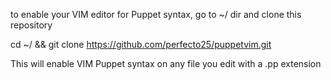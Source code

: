 to enable your VIM editor for Puppet syntax, go to ~/ dir and clone this repository

cd ~/ && git clone https://github.com/perfecto25/puppetvim.git

This will enable VIM Puppet syntax on any file you edit with a .pp extension

